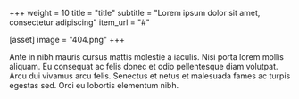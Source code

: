 +++
weight = 10
title = "title"
subtitle = "Lorem ipsum dolor sit amet, consectetur adipiscing"
item_url = "#"

[asset]
  image = "404.png"
+++

Ante in nibh mauris cursus mattis molestie a iaculis. Nisi porta lorem mollis aliquam. Eu consequat ac felis donec et odio pellentesque diam volutpat. Arcu dui vivamus arcu felis. Senectus et netus et malesuada fames ac turpis egestas sed. Orci eu lobortis elementum nibh.
